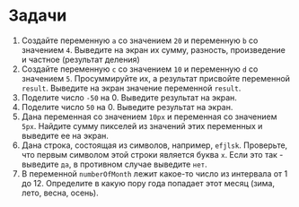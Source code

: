 # Задачи

1. Создайте переменную `a` со значением `20` и переменную `b` со значением `4`. Выведите на экран их сумму, разность, произведение и частное (результат деления)
2. Создайте переменную `c` со значением `10` и переменную `d` со значением `5`. Просуммируйте их, а результат присвойте переменной `result`. Выведите на экран значение переменной `result`.
3. Поделите число `-50` на 0. Выведите результат на экран.
4. Поделите число `50` на 0. Выведите результат на экран.
5. Дана переменная со значением `10px` и переменная со значением `5px`. Найдите сумму пикселей из значений этих переменных и выведите ее на экран.
6. Дана строка, состоящая из символов, например, `efjlsk`. Проверьте, что первым символом этой строки является буква `x`. Если это так - выведите `да`, в противном случае выведите `нет`.
7. В переменной `numberOfMonth` лежит какое-то число из интервала от 1 до 12. Определите в какую пору года попадает этот месяц (зима, лето, весна, осень).

